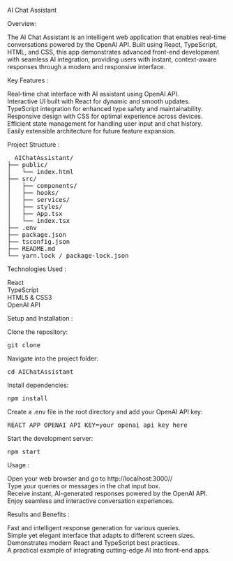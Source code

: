 AI Chat Assistant

Overview:

The AI Chat Assistant is an intelligent web application that enables real-time conversations powered by the OpenAI API. Built using React, TypeScript, HTML, and CSS, this app demonstrates advanced front-end development with seamless AI integration, providing users with instant, context-aware responses through a modern and responsive interface.

Key Features :

Real-time chat interface with AI assistant using OpenAI API.\
Interactive UI built with React for dynamic and smooth updates.\
TypeScript integration for enhanced type safety and maintainability.\
Responsive design with CSS for optimal experience across devices.\
Efficient state management for handling user input and chat history.\
Easily extensible architecture for future feature expansion.

Project Structure :

<pre>
  AIChatAssistant/
├── public/
│   └── index.html
├── src/
│   ├── components/
│   ├── hooks/
│   ├── services/
│   ├── styles/
│   ├── App.tsx
│   └── index.tsx
├── .env
├── package.json
├── tsconfig.json
├── README.md
└── yarn.lock / package-lock.json
</pre>

Technologies Used :

React\
TypeScript\
HTML5 & CSS3\
OpenAI API

Setup and Installation :

Clone the repository:

<pre>
git clone <repository-url>
</pre>

Navigate into the project folder:

<pre>
cd AIChatAssistant
</pre>

Install dependencies:

<pre>
npm install
</pre>

Create a .env file in the root directory and add your OpenAI API key:

<pre>
REACT_APP_OPENAI_API_KEY=your_openai_api_key_here
</pre>

Start the development server:
<pre>
npm start
</pre>

Usage :

Open your web browser and go to http://localhost:3000// \
Type your queries or messages in the chat input box.\
Receive instant, AI-generated responses powered by the OpenAI API.\
Enjoy seamless and interactive conversation experiences.

Results and Benefits :

Fast and intelligent response generation for various queries.\
Simple yet elegant interface that adapts to different screen sizes.\
Demonstrates modern React and TypeScript best practices.\
A practical example of integrating cutting-edge AI into front-end apps.
